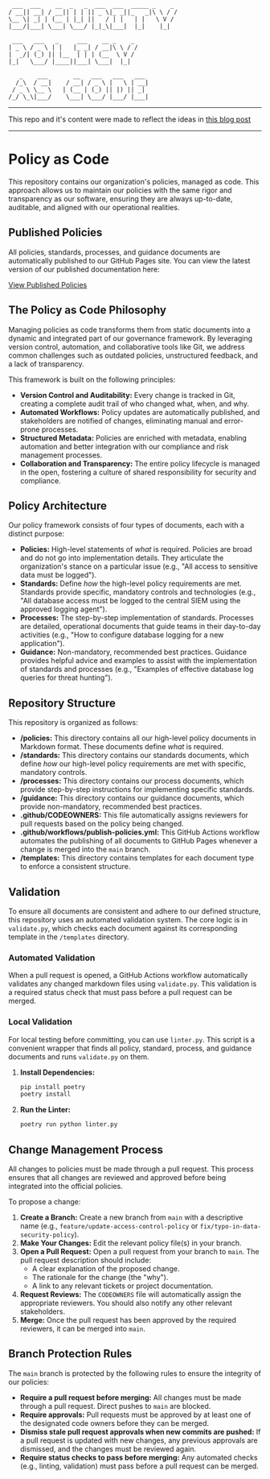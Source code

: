 ```
 ___  ___    __  _   _  ___  ___  _____ _    _
/ __|| __| / __|| | | || _ \|_ _||_   _|\ \ / /
\__ \| _| | (__ | |_| ||   / | |   | |   \ V /
|___/|___| \___| \___/ |_|_\|___|  |_|    |_|

 ___   ___   _     ___    __ _    _
| _ \ / _ \ | |   |_ _| / __|\ \ / /
|  _/| (_) || |__  | | | (__  \ V /
|_|   \___/ |____||___| \___|  |_|

   _    ___       __   ___   ___   ___
  /_\  / __|    / __| / _ \ |   \ | __|
 / _ \ \__ \   | (__ | (_) || |) || _|
/_/ \_\|___/    \___| \___/ |___/ |___|
```
___
This repo and it's content were made to reflect the ideas in [this blog post](https://www.adamgroenhout.com/organizational-security-policy-as-code/)
___

# Policy as Code

This repository contains our organization's policies, managed as code. This approach allows us to maintain our policies with the same rigor and transparency as our software, ensuring they are always up-to-date, auditable, and aligned with our operational realities.

## Published Policies

All policies, standards, processes, and guidance documents are automatically published to our GitHub Pages site. You can view the latest version of our published documentation here:

[View Published Policies](https://adamgroenhout.github.io/security-policy-as-code-framework-model/)

## The Policy as Code Philosophy

Managing policies as code transforms them from static documents into a dynamic and integrated part of our governance framework. By leveraging version control, automation, and collaborative tools like Git, we address common challenges such as outdated policies, unstructured feedback, and a lack of transparency.

This framework is built on the following principles:
- **Version Control and Auditability:** Every change is tracked in Git, creating a complete audit trail of who changed what, when, and why.
- **Automated Workflows:** Policy updates are automatically published, and stakeholders are notified of changes, eliminating manual and error-prone processes.
- **Structured Metadata:** Policies are enriched with metadata, enabling automation and better integration with our compliance and risk management processes.
- **Collaboration and Transparency:** The entire policy lifecycle is managed in the open, fostering a culture of shared responsibility for security and compliance.

## Policy Architecture

Our policy framework consists of four types of documents, each with a distinct purpose:

- **Policies:** High-level statements of *what* is required. Policies are broad and do not go into implementation details. They articulate the organization's stance on a particular issue (e.g., "All access to sensitive data must be logged").
- **Standards:** Define *how* the high-level policy requirements are met. Standards provide specific, mandatory controls and technologies (e.g., "All database access must be logged to the central SIEM using the approved logging agent").
- **Processes:** The step-by-step implementation of standards. Processes are detailed, operational documents that guide teams in their day-to-day activities (e.g., "How to configure database logging for a new application").
- **Guidance:** Non-mandatory, recommended best practices. Guidance provides helpful advice and examples to assist with the implementation of standards and processes (e.g., "Examples of effective database log queries for threat hunting").

## Repository Structure

This repository is organized as follows:

- **/policies:** This directory contains all our high-level policy documents in Markdown format. These documents define *what* is required.
- **/standards:** This directory contains our standards documents, which define *how* our high-level policy requirements are met with specific, mandatory controls.
- **/processes:** This directory contains our process documents, which provide step-by-step instructions for implementing specific standards.
- **/guidance:** This directory contains our guidance documents, which provide non-mandatory, recommended best practices.
- **.github/CODEOWNERS:** This file automatically assigns reviewers for pull requests based on the policy being changed.
- **.github/workflows/publish-policies.yml:** This GitHub Actions workflow automates the publishing of all documents to GitHub Pages whenever a change is merged into the `main` branch.
- **/templates:** This directory contains templates for each document type to enforce a consistent structure.

## Validation

To ensure all documents are consistent and adhere to our defined structure, this repository uses an automated validation system. The core logic is in `validate.py`, which checks each document against its corresponding template in the `/templates` directory.

### Automated Validation

When a pull request is opened, a GitHub Actions workflow automatically validates any changed markdown files using `validate.py`. This validation is a required status check that must pass before a pull request can be merged.

### Local Validation

For local testing before committing, you can use `linter.py`. This script is a convenient wrapper that finds all policy, standard, process, and guidance documents and runs `validate.py` on them.

1.  **Install Dependencies:**
    ```bash
    pip install poetry
    poetry install
    ```

2.  **Run the Linter:**
    ```bash
    poetry run python linter.py
    ```

## Change Management Process

All changes to policies must be made through a pull request. This process ensures that all changes are reviewed and approved before being integrated into the official policies.

To propose a change:
1.  **Create a Branch:** Create a new branch from `main` with a descriptive name (e.g., `feature/update-access-control-policy` or `fix/typo-in-data-security-policy`).
2.  **Make Your Changes:** Edit the relevant policy file(s) in your branch.
3.  **Open a Pull Request:** Open a pull request from your branch to `main`. The pull request description should include:
    - A clear explanation of the proposed change.
    - The rationale for the change (the "why").
    - A link to any relevant tickets or project documentation.
4.  **Request Reviews:** The `CODEOWNERS` file will automatically assign the appropriate reviewers. You should also notify any other relevant stakeholders.
5.  **Merge:** Once the pull request has been approved by the required reviewers, it can be merged into `main`.

## Branch Protection Rules

The `main` branch is protected by the following rules to ensure the integrity of our policies:

- **Require a pull request before merging:** All changes must be made through a pull request. Direct pushes to `main` are blocked.
- **Require approvals:** Pull requests must be approved by at least one of the designated code owners before they can be merged.
- **Dismiss stale pull request approvals when new commits are pushed:** If a pull request is updated with new changes, any previous approvals are dismissed, and the changes must be reviewed again.
- **Require status checks to pass before merging:** Any automated checks (e.g., linting, validation) must pass before a pull request can be merged.
